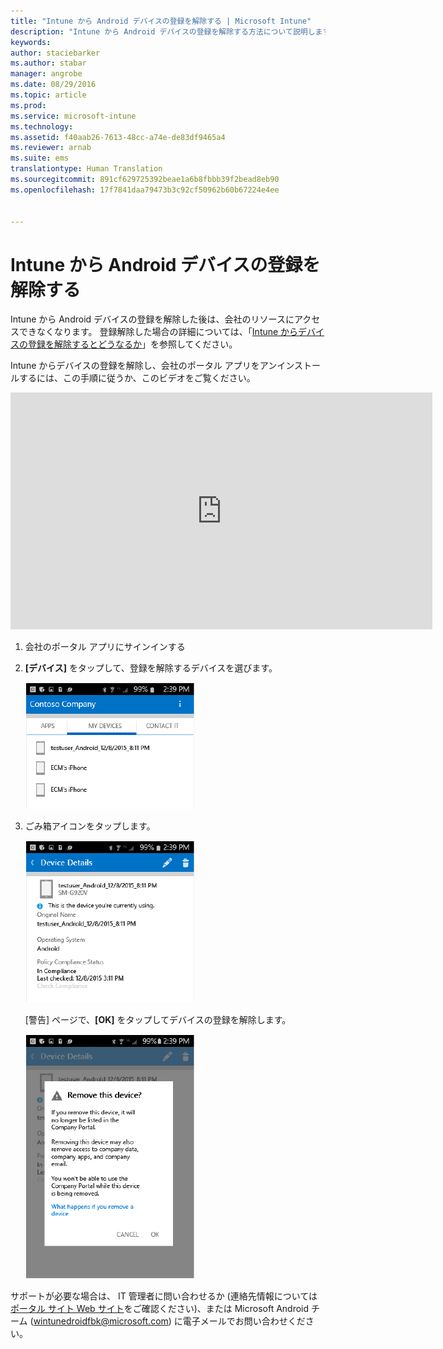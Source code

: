 ```yaml
---
title: "Intune から Android デバイスの登録を解除する | Microsoft Intune"
description: "Intune から Android デバイスの登録を解除する方法について説明します"
keywords: 
author: staciebarker
ms.author: stabar
manager: angrobe
ms.date: 08/29/2016
ms.topic: article
ms.prod: 
ms.service: microsoft-intune
ms.technology: 
ms.assetid: f40aab26-7613-48cc-a74e-de83df9465a4
ms.reviewer: arnab
ms.suite: ems
translationtype: Human Translation
ms.sourcegitcommit: 891cf629725392beae1a6b8fbbb39f2bead8eb90
ms.openlocfilehash: 17f7841daa79473b3c92cf50962b60b67224e4ee


---
```



# Intune から Android デバイスの登録を解除する

Intune から Android デバイスの登録を解除した後は、会社のリソースにアクセスできなくなります。  登録解除した場合の詳細については、「[Intune からデバイスの登録を解除するとどうなるか](what-happens-if-you-unenroll-your-device-from-intune-android.md)」を参照してください。

Intune からデバイスの登録を解除し、会社のポータル アプリをアンインストールするには、この手順に従うか、このビデオをご覧ください。

<iframe width="675" height="379" src="https://www.youtube.com/embed/K-Vi7lNfaMk" frameborder="0" allowfullscreen></iframe>

1.  会社のポータル アプリにサインインする

2.  **[デバイス]** をタップして、登録を解除するデバイスを選びます。

    ![登録を解除するデバイスを選択します。](./media/andr-1-my-devices-choose.png)

3.  ごみ箱アイコンをタップします。

    ![ごみ箱アイコンをタップします。](./media/andr-2-tap-trashcan.png)

    [警告] ページで、**[OK]** をタップしてデバイスの登録を解除します。

    ![デバイスを削除します。](./media/andr-3-warning-about-remove.png)

サポートが必要な場合は、 IT 管理者に問い合わせるか (連絡先情報については[ポータル サイト Web サイト](http://portal.manage.microsoft.com)をご確認ください)、または Microsoft Android チーム (wintunedroidfbk@microsoft.com) に電子メールでお問い合わせください。



<!--HONumber=Oct16_HO2-->


